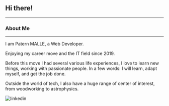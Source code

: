 <h2>Hi there!</h2>  
<hr>
<h3>About Me</h3>
<hr>

I am Patern MALLE, a Web Developer. 

Enjoying my career move and the IT field since 2019.

Before this move I had several various life experiences, I love to learn new things, working with passionate people. 
In a few words: I will learn, adapt myself, and get the job done.

Outside the world of tech, I also have a huge range of center of interest, from woodworking to astrophysics. 

![linkedin](https://user-images.githubusercontent.com/56110721/184544872-09db16fc-34ff-4ff6-870f-40eb35720ab7.svg)

